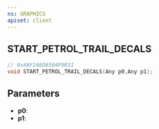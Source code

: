 ```yaml
---
ns: GRAPHICS
apiset: client
---
```

## START_PETROL_TRAIL_DECALS

```c
// 0x46F246D6504F0031
void START_PETROL_TRAIL_DECALS(Any p0,Any p1);
```


## Parameters
* **p0**:
* **p1**:



